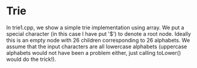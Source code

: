 # Trie

In trie1.cpp, we show a simple trie implementation using array. We put a special character (in this case I have put '$') to denote a root node. Ideally this is an empty node with 26 children corresponding to 26 alphabets. We assume that the input characters are all lowercase alphabets (uppercase alphabets would not have been a problem either, just calling toLower() would do the trick!).
